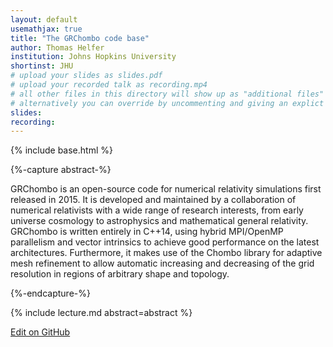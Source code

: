```yaml
---
layout: default
usemathjax: true
title: "The GRChombo code base"
author: Thomas Helfer
institution: Johns Hopkins University
shortinst: JHU
# upload your slides as slides.pdf
# upload your recorded talk as recording.mp4
# all other files in this directory will show up as "additional files"
# alternatively you can override by uncommenting and giving an explict URL:
slides: 
recording: 
---
```

{% include base.html %}

{%-capture abstract-%}

GRChombo is an open-source code for numerical relativity simulations first released in 2015. It is developed and maintained by a collaboration of numerical relativists with a wide range of research interests, from early universe cosmology to astrophysics and mathematical general relativity. GRChombo is written entirely in C++14, using hybrid MPI/OpenMP parallelism and vector intrinsics to achieve good performance on the latest architectures. Furthermore, it makes use of the Chombo library for adaptive mesh refinement to allow automatic increasing and decreasing of the grid resolution in regions of arbitrary shape and topology.

{%-endcapture-%}

<div class="col-xs-12" markdown="1">
{% include lecture.md abstract=abstract %}

[Edit on GitHub](https://github.com/EinsteinToolkit/et2021uiuc/edit/master/{{page.path}})
</div>
